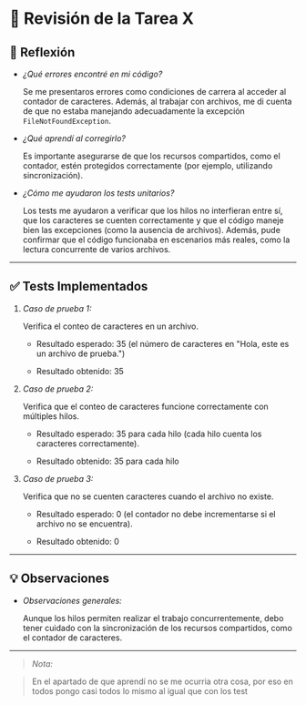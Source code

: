 # 📝 Revisión de la Tarea X




## 📌 Reflexión

- *¿Qué errores encontré en mi código?*

  Se me presentaros errores como condiciones de carrera al acceder al contador de caracteres. Además, al trabajar con archivos, me di cuenta de que no estaba manejando adecuadamente la excepción `FileNotFoundException`.




- *¿Qué aprendí al corregirlo?*

  Es importante asegurarse de que los recursos compartidos, como el contador, estén protegidos correctamente (por ejemplo, utilizando sincronización).




- *¿Cómo me ayudaron los tests unitarios?*

  Los tests me ayudaron a verificar que los hilos no interfieran entre sí, que los caracteres se cuenten correctamente y que el código maneje bien las excepciones (como la ausencia de archivos). Además, pude confirmar que el código funcionaba en escenarios más reales, como la lectura concurrente de varios archivos.




---




## ✅ Tests Implementados

1. *Caso de prueba 1:*

   Verifica el conteo de caracteres en un archivo.

    - Resultado esperado: 35 (el número de caracteres en "Hola, este es un archivo de prueba.")

    - Resultado obtenido: 35




2. *Caso de prueba 2:*

   Verifica que el conteo de caracteres funcione correctamente con múltiples hilos.

    - Resultado esperado: 35 para cada hilo (cada hilo cuenta los caracteres correctamente).

    - Resultado obtenido: 35 para cada hilo




3. *Caso de prueba 3:*

   Verifica que no se cuenten caracteres cuando el archivo no existe.

    - Resultado esperado: 0 (el contador no debe incrementarse si el archivo no se encuentra).

    - Resultado obtenido: 0




---




## 💡 Observaciones

- *Observaciones generales:*

  Aunque los hilos permiten realizar el trabajo concurrentemente, debo tener cuidado con la sincronización de los recursos compartidos, como el contador de caracteres.




---




> *Nota:*

> En el apartado de que aprendí no se me ocurria otra cosa, por eso en todos pongo casi todos lo mismo al igual que con los test